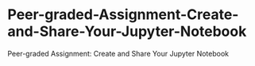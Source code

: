# Peer-graded-Assignment-Create-and-Share-Your-Jupyter-Notebook
Peer-graded Assignment: Create and Share Your Jupyter Notebook
